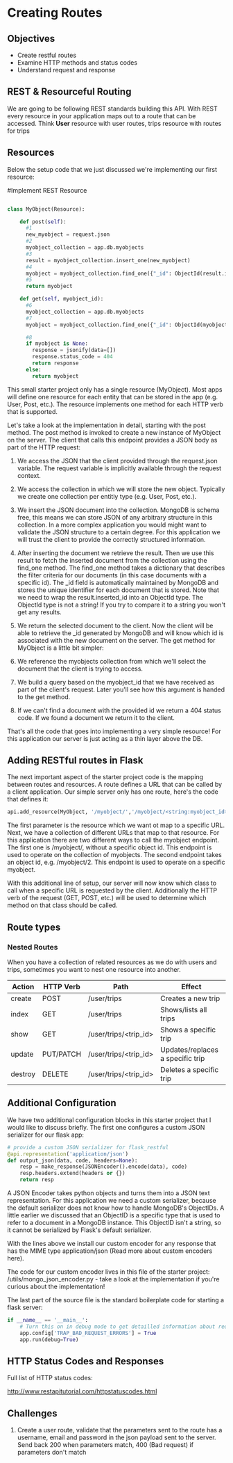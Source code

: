 # Creating Routes


## Objectives

- Create restful routes
- Examine HTTP methods and status codes
- Understand request and response


## REST & Resourceful Routing

We are going to be following REST standards building this API.
With REST every resource in your application maps out to a route that can be accessed.
Think **User** resource with user routes, trips resource with routes for trips

## Resources

Below the setup code that we just discussed we're implementing our first resource:

#Implement REST Resource

```python

class MyObject(Resource):

    def post(self):
      #1
      new_myobject = request.json
      #2
      myobject_collection = app.db.myobjects
      #3
      result = myobject_collection.insert_one(new_myobject)
	  #4
      myobject = myobject_collection.find_one({"_id": ObjectId(result.inserted_id)})
	  #5
      return myobject

    def get(self, myobject_id):
      #6
      myobject_collection = app.db.myobjects
      #7
      myobject = myobject_collection.find_one({"_id": ObjectId(myobject_id)})

	  #8
      if myobject is None:
        response = jsonify(data=[])
        response.status_code = 404
        return response
      else:
        return myobject
```

This small starter project only has a single resource (MyObject). Most apps will define one resource for each entity that can be stored in the app (e.g. User, Post, etc.). The resource implements one method for each HTTP verb that is supported.

Let's take a look at the implementation in detail, starting with the post method. The post method is invoked to create a new instance of MyObject on the server. The client that calls this endpoint provides a JSON body as part of the HTTP request:


1. We access the JSON that the client provided through the request.json variable. The request variable is implicitly available through the request context.

2. We access the collection in which we will store the new object. Typically we create one collection per entitiy type (e.g. User, Post, etc.).

3. We insert the JSON document into the collection. MongoDB is schema free, this means we can store JSON of any arbitrary structure in this collection. In a more complex application you would might want to validate the JSON structure to a certain degree. For this application we will trust the client to provide the correctly structured information.

4. After inserting the document we retrieve the result. Then we use this result to fetch the inserted document from the collection using the find_one method. The find_one method takes a dictionary that describes the filter criteria for our documents (in this case documents with a specific id). The _id field is automatically maintained by MongoDB and stores the unique identifier for each document that is stored. Note that we need to wrap the result.inserted_id into an ObjectId type. The ObjectId type is not a string! If you try to compare it to a string you won't get any results.

5. We return the selected document to the client. Now the client will be able to retrieve the _id generated by MongoDB and will know which id is associated with the new document on the server.
The get method for MyObject is a little bit simpler:

6. We reference the myobjects collection from which we'll select the document that the client is trying to access.

7. We build a query based on the myobject_id that we have received as part of the client's request. Later you'll see how this argument is handed to the get method.

8. If we can't find a document with the provided id we return a 404 status code. If we found a document we return it to the client.

That's all the code that goes into implementing a very simple resource! For this application our server is just acting as a thin layer above the DB.


## Adding RESTful routes in Flask

The next important aspect of the starter project code is the mapping between routes and resources. A route defines a URL that can be called by a client application. Our simple server only has one route, here's the code that defines it:

```python
api.add_resource(MyObject, '/myobject/','/myobject/<string:myobject_id>')
```

The first parameter is the resource which we want ot map to a specific URL. Next, we have a collection of different URLs that map to that resource. For this application there are two different ways to call the myobject endpoint. The first one is /myobject/, without a specific object id. This endpoint is used to operate on the collection of myobjects. The second endpoint takes an object id, e.g. /myobject/2. This endpoint is used to operate on a specific myobject.

With this additional line of setup, our server will now know which class to call when a specific URL is requested by the client. Additionally the HTTP verb of the request (GET, POST, etc.) will be used to determine which method on that class should be called.


## Route types
### Nested Routes

When you have a collection of related resources as we do with users and trips, sometimes you want to nest one resource into another.

| Action  	| HTTP Verb 	| Path             	| Effect                           	        |
|---------	|-----------	|------------------	|-------------------------------------------|
| create  	| POST      	| /user/trips           	| Creates a new trip               	|
| index   	| GET       	| /user/trips           	| Shows/lists all trips            	|
| show    	| GET       	| /user/trips/<trip_id> 	| Shows a specific trip            	|
| update  	| PUT/PATCH 	| /user/trips/<trip_id> 	| Updates/replaces a specific trip 	|
| destroy 	| DELETE    	| /user/trips/<trip_id> 	| Deletes a specific trip          	|


## Additional Configuration

We have two additional configuration blocks in this starter project that I would like to discuss briefly. The first one configures a custom JSON serializer for our flask app:

```python
# provide a custom JSON serializer for flask_restful
@api.representation('application/json')
def output_json(data, code, headers=None):
    resp = make_response(JSONEncoder().encode(data), code)
    resp.headers.extend(headers or {})
    return resp
```

A JSON Encoder takes python objects and turns them into a JSON text representation. For this application we need a custom serializer, because the default serializer does not know how to handle MongoDB's ObjectIDs. A little earlier we discussed that an ObjectID is a specific type that is used to refer to a document in a MongoDB instance. This ObjectID isn't a string, so it cannot be serialized by Flask's default serializer.

With the lines above we install our custom encoder for any response that has the MIME type application/json (Read more about custom encoders here).

The code for our custom encoder lives in this file of the starter project: /utils/mongo_json_encoder.py - take a look at the implementation if you're curious about the implementation!

The last part of the source file is the standard boilerplate code for starting a flask server:

```python
if __name__ == '__main__':
    # Turn this on in debug mode to get detailled information about request related exceptions: http://flask.pocoo.org/docs/0.10/config/
    app.config['TRAP_BAD_REQUEST_ERRORS'] = True
    app.run(debug=True)
```

## HTTP Status Codes and Responses

Full list of HTTP status codes:

http://www.restapitutorial.com/httpstatuscodes.html


## Challenges

1. Create a user route, validate that the parameters sent to the route has a username, email and password in the json payload sent to the server. Send back 200 when parameters match, 400 (Bad request) if parameters don't match


